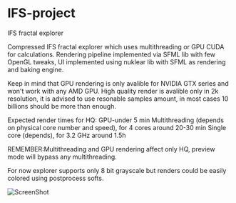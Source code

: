 # IFS-project
IFS fractal explorer

Compressed IFS fractal explorer which uses multithreading or GPU CUDA for calculations. 
Rendering pipeline implemented via SFML lib with few OpenGL tweaks, 
UI implemented using nuklear lib with SFML as rendering and baking engine.

Keep in mind that GPU rendering is only avalible for NVIDIA GTX series and won't work with any AMD GPU.
High quality render is avalible only in 2k resolution, it is advised to use resonable samples amount, in most cases 10 billions should be more than enough.

Expected render times for HQ:
GPU-under 5 min
Multithreading (depends on physical core number and speed), for 4 cores around 20-30 min
Single core (depends), for 3.2 GHz around 1.5h

REMEMBER:Multithreading and GPU rendering affect only HQ, preview mode will bypass any multithreading.

For now explorer supports only 8 bit grayscale but renders could be easily colored using postprocess softs.

![ScreenShot](/render_examples/juliaedited.png)
